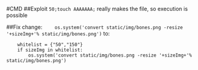#CMD
##Exploit
```50;touch AAAAAAA;```
really makes the file, so execution is possible

##Fix
change:
```    os.system('convert static/img/bones.png -resize '+sizeImg+'% static/img/bones.png')```
to:
```
    whitelist = {"50","150"}
    if sizeImg in whitelist:
        os.system('convert static/img/bones.png -resize '+sizeImg+'% static/img/bones.png')
```
